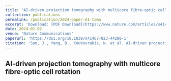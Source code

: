 ```yaml
---
title: "AI-driven projection tomography with multicore fibre-optic cell rotation"
collection: publications
permalink: /publication/2024-paper-AI-tomo
excerpt: 'Download: [PDF Download](https://www.nature.com/articles/s41467-023-44280-1.pdf) / [Code Download](https://github.com/Jiawei-sn/AI_driven_tomo_master) / [Data Download](https://doi.org/10.6084/m9.figshare.24523618)  '
date: 2024-01-02
venue: 'Nature Communications'
paperurl: 'https://doi.org/10.1038/s41467-023-44280-1'
citation: 'Sun, J., Yang, B., Koukourakis, N. et al. AI-driven projection tomography with multicore fibre-optic cell rotation. Nat Commun 15, 147 (2024).'
---
```

## AI-driven projection tomography with multicore fibre-optic cell rotation
